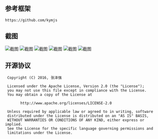 ﻿## 参考框架

	https://github.com/kymjs

## 截图
![截图](https://github.com/zhangzeqiang/net-chat-app/raw/master/ScreenShot/Screenshot_2016-03-06-19-13-34.png)
![截图](https://github.com/zhangzeqiang/net-chat-app/raw/master/ScreenShot/Screenshot_2016-03-06-19-13-48.png)
![截图](https://github.com/zhangzeqiang/net-chat-app/raw/master/ScreenShot/Screenshot_2016-03-06-19-13-59.png)
![截图](https://github.com/zhangzeqiang/net-chat-app/raw/master/ScreenShot/Screenshot_2016-03-06-19-14-01.png)
![截图](https://github.com/zhangzeqiang/net-chat-app/raw/master/ScreenShot/Screenshot_2016-03-06-19-14-31.png)
![截图](https://github.com/zhangzeqiang/net-chat-app/raw/master/ScreenShot/Screenshot_2016-03-06-19-14-41.png)

## 开源协议
```
 Copyright (C) 2016, 张泽强
 
 Licensed under the Apache License, Version 2.0 (the "License");
 you may not use this file except in compliance with the License.
 You may obtain a copy of the License at

       http://www.apache.org/licenses/LICENSE-2.0

 Unless required by applicable law or agreed to in writing, software
 distributed under the License is distributed on an "AS IS" BASIS,
 WITHOUT WARRANTIES OR CONDITIONS OF ANY KIND, either express or implied.
 See the License for the specific language governing permissions and
 limitations under the License.
 ```
